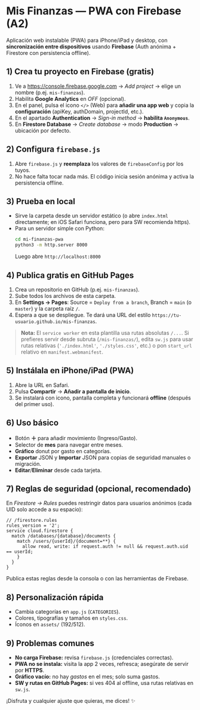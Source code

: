 # Mis Finanzas — PWA con Firebase (A2)

Aplicación web instalable (PWA) para iPhone/iPad y desktop, con **sincronización entre dispositivos** usando **Firebase** (Auth anónima + Firestore con persistencia offline).

## 1) Crea tu proyecto en Firebase (gratis)
1. Ve a https://console.firebase.google.com → *Add project* → elige un nombre (p.ej. `mis-finanzas`).
2. Habilita **Google Analytics** en *OFF* (opcional).
3. En el panel, pulsa el icono `</>` (Web) para **añadir una app web** y copia la **configuración** (apiKey, authDomain, projectId, etc.).
4. En el apartado **Authentication** → *Sign-in method* → **habilita `Anonymous`**.
5. En **Firestore Database** → *Create database* → modo **Production** → ubicación por defecto.

## 2) Configura `firebase.js`
1. Abre `firebase.js` y **reemplaza** los valores de `firebaseConfig` por los tuyos.
2. No hace falta tocar nada más. El código inicia sesión anónima y activa la persistencia offline.

## 3) Prueba en local
- Sirve la carpeta desde un servidor estático (o abre `index.html` directamente; en iOS Safari funciona, pero para SW recomienda https).
- Para un servidor simple con Python:
  ```bash
  cd mi-finanzas-pwa
  python3 -m http.server 8000
  ```
  Luego abre `http://localhost:8000`

## 4) Publica gratis en GitHub Pages
1. Crea un repositorio en GitHub (p.ej. `mis-finanzas`).
2. Sube todos los archivos de esta carpeta.
3. En **Settings → Pages**: Source = `Deploy from a branch`, Branch = `main` (o `master`) y la carpeta raíz `/`.
4. Espera a que se despliegue. Te dará una URL del estilo `https://tu-usuario.github.io/mis-finanzas`.

> **Nota:** El `service worker` en esta plantilla usa rutas absolutas `/...`. Si prefieres servir desde subruta (`/mis-finanzas/`), edita `sw.js` para usar rutas relativas (`'./index.html'`, `'./styles.css'`, etc.) o pon `start_url` relativo en `manifest.webmanifest`.

## 5) Instálala en iPhone/iPad (PWA)
1. Abre la URL en Safari.
2. Pulsa **Compartir** → **Añadir a pantalla de inicio**.
3. Se instalará con icono, pantalla completa y funcionará **offline** (después del primer uso).

## 6) Uso básico
- Botón **＋** para añadir movimiento (Ingreso/Gasto).
- Selector de **mes** para navegar entre meses.
- **Gráfico** donut por gasto en categorías.
- **Exportar** JSON y **Importar** JSON para copias de seguridad manuales o migración.
- **Editar**/**Eliminar** desde cada tarjeta.

## 7) Reglas de seguridad (opcional, recomendado)
En *Firestore → Rules* puedes restringir datos para usuarios anónimos (cada UID solo accede a su espacio):
```
// /firestore.rules
rules_version = '2';
service cloud.firestore {
  match /databases/{database}/documents {
    match /users/{userId}/{document=**} {
      allow read, write: if request.auth != null && request.auth.uid == userId;
    }
  }
}
```
Publica estas reglas desde la consola o con las herramientas de Firebase.

## 8) Personalización rápida
- Cambia categorías en `app.js` (`CATEGORIES`).
- Colores, tipografías y tamaños en `styles.css`.
- Íconos en `assets/` (192/512).

## 9) Problemas comunes
- **No carga Firebase:** revisa `firebase.js` (credenciales correctas).
- **PWA no se instala:** visita la app 2 veces, refresca; asegúrate de servir por **HTTPS**.
- **Gráfico vacío:** no hay *gastos* en el mes; solo suma gastos.
- **SW y rutas en GitHub Pages:** si ves 404 al offline, usa rutas relativas en `sw.js`.

¡Disfruta y cualquier ajuste que quieras, me dices! ✨
